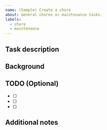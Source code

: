 ```yaml
---
name: (Sample) Create a chore
about: General chores or maintenance tasks.
labels:
  - chore
  - maintenance
---
```


## Task description
<!--
Provide a clear and concise description of the task.
e.g., Clean up unused dependencies, Update README, etc.
-->


## Background
<!--
Provide context or background information for the task.
e.g., Why this task is necessary, any related issues or concerns, etc.
-->


## TODO (Optional)
<!-- List the completion criteria for this task: -->

- [ ] 
- [ ] 
- [ ] 

## Additional notes
<!--
Add any other relevant information.
e.g., Dependencies affected, links to resources, etc.
-->
